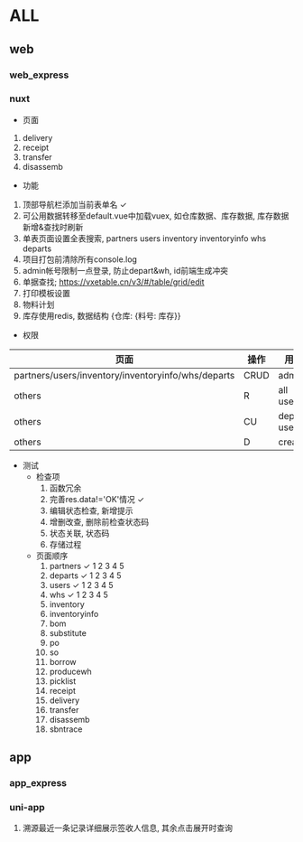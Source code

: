 # ALL

## web

### web_express

### nuxt

- 页面

1. delivery
2. receipt
3. transfer
4. disassemb

- 功能

1. 顶部导航栏添加当前表单名 ✓
2. 可公用数据转移至default.vue中加载vuex, 如仓库数据、库存数据, 库存数据新增&查找时刷新
3. 单表页面设置全表搜索, partners users inventory inventoryinfo whs departs
4. 项目打包前清除所有console.log
5. admin帐号限制一点登录, 防止depart&wh, id前端生成冲突
6. 单据查找; <https://vxetable.cn/v3/#/table/grid/edit>
7. 打印模板设置
8. 物料计划
9. 库存使用redis, 数据结构 {仓库: {料号: 库存}}

- 权限

| 页面    | 操作       | 用户       |
| ------- | --------- | ---------- |
| partners/users/inventory/inventoryinfo/whs/departs     | CRUD  | admin |
| others     | R  | all users |
| others     | CU  | depart users |
| others     | D  | creator |

- 测试
  - 检查项
    1. 函数冗余
    2. 完善res.data!='OK'情况 ✓
    3. 编辑状态检查, 新增提示
    4. 增删改查, 删除前检查状态码
    5. 状态关联, 状态码
    6. 存储过程
  - 页面顺序
    1. partners ✓ 1 2 3 4 5
    2. departs ✓ 1 2 3 4 5
    3. users ✓ 1 2 3 4 5
    4. whs ✓ 1 2 3 4 5
    5. inventory
    6. inventoryinfo
    7. bom
    8. substitute
    9. po
    10. so
    11. borrow
    12. producewh
    13. picklist
    14. receipt
    15. delivery
    16. transfer
    17. disassemb
    18. sbntrace

## app

### app_express

### uni-app

1. 溯源最近一条记录详细展示签收人信息, 其余点击展开时查询
